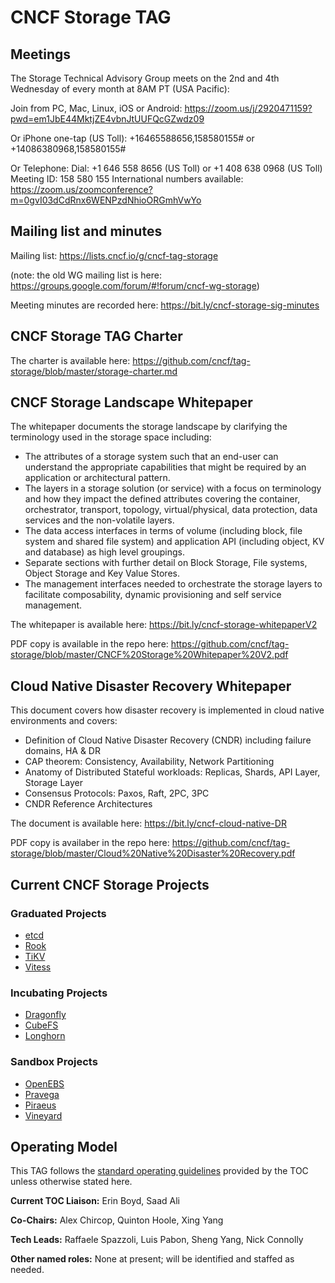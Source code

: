 # CNCF Storage TAG

## Meetings

The Storage Technical Advisory Group meets on the 2nd and 4th Wednesday of every month at 8AM PT (USA Pacific):

Join from PC, Mac, Linux, iOS or Android: https://zoom.us/j/2920471159?pwd=em1JbE44MktjZE4vbnJtUUFQcGZwdz09

Or iPhone one-tap (US Toll): +16465588656,158580155# or +14086380968,158580155#

Or Telephone: Dial: +1 646 558 8656 (US Toll) or +1 408 638 0968 (US Toll) Meeting ID: 158 580 155 International numbers available: https://zoom.us/zoomconference?m=0gvI03dCdRnx6WENPzdNhioORGmhVwYo

## Mailing list and minutes

Mailing list: https://lists.cncf.io/g/cncf-tag-storage 

(note: the old WG mailing list is here: https://groups.google.com/forum/#!forum/cncf-wg-storage)

Meeting minutes are recorded here: https://bit.ly/cncf-storage-sig-minutes


## CNCF Storage TAG Charter

The charter is available here: https://github.com/cncf/tag-storage/blob/master/storage-charter.md


## CNCF Storage Landscape Whitepaper

The whitepaper documents the storage landscape by clarifying the terminology used in the storage space including:

- The attributes of a storage system such that an end-user can understand the appropriate capabilities that might be required by an application or architectural pattern.
- The layers in a storage solution (or service) with a focus on terminology and how they impact the defined attributes covering the container, orchestrator, transport, topology, virtual/physical, data protection, data services and the non-volatile layers.
- The data access interfaces in terms of volume (including block, file system and shared file system) and application API (including object, KV and database) as high level groupings.
- Separate sections with further detail on Block Storage, File systems, Object Storage and Key Value Stores.
- The management interfaces needed to orchestrate the storage layers to facilitate composability, dynamic provisioning and self service management.

The whitepaper is available here: https://bit.ly/cncf-storage-whitepaperV2

PDF copy is available in the repo here: https://github.com/cncf/tag-storage/blob/master/CNCF%20Storage%20Whitepaper%20V2.pdf


## Cloud Native Disaster Recovery Whitepaper

This document covers how disaster recovery is implemented in cloud native environments and covers:

- Definition of Cloud Native Disaster Recovery (CNDR) including failure domains, HA & DR
- CAP theorem: Consistency, Availability, Network Partitioning 
- Anatomy of Distributed Stateful workloads: Replicas, Shards, API Layer, Storage Layer
- Consensus Protocols: Paxos, Raft, 2PC, 3PC
- CNDR Reference Architectures

The document is available here: https://bit.ly/cncf-cloud-native-DR

PDF copy is availaber in the repo here: https://github.com/cncf/tag-storage/blob/master/Cloud%20Native%20Disaster%20Recovery.pdf

## Current CNCF Storage Projects

### Graduated Projects

- [etcd](https://github.com/etcd-io/etcd)
- [Rook](https://github.com/rook/rook)
- [TiKV](https://github.com/tikv/tikv)
- [Vitess](https://github.com/vitessio/vitess)

### Incubating Projects

- [Dragonfly](https://github.com/dragonflyoss/Dragonfly)
- [CubeFS](https://github.com/cubeFS/cubefs)
- [Longhorn](https://github.com/longhorn/longhorn)

### Sandbox Projects

- [OpenEBS](https://github.com/openebs)
- [Pravega](https://github.com/pravega/pravega)
- [Piraeus](https://github.com/piraeusdatastore/piraeus)
- [Vineyard](https://github.com/v6d-io/v6d)

## Operating Model

This TAG follows the [standard operating
guidelines](https://github.com/cncf/toc/blob/master/sigs/cncf-sigs.md#operating-model)
provided by the TOC unless otherwise stated here.

**Current TOC Liaison:** Erin Boyd, Saad Ali

**Co-Chairs:** Alex Chircop, Quinton Hoole, Xing Yang

**Tech Leads:** Raffaele Spazzoli, Luis Pabon, Sheng Yang, Nick Connolly

**Other named roles:** None at present; will be identified and staffed as needed.
